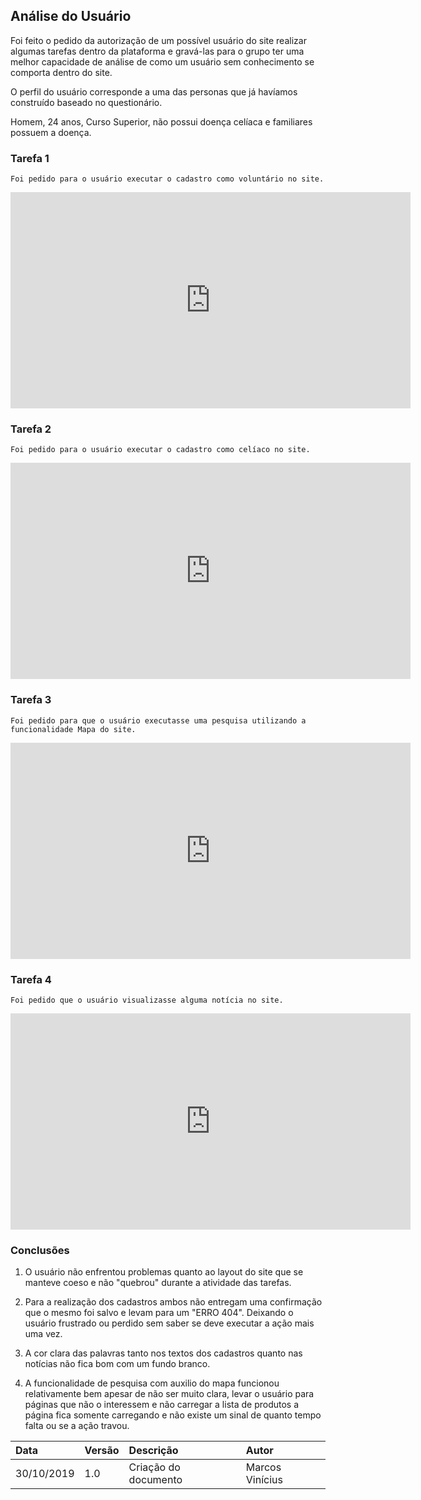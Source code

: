 ## Análise do Usuário

Foi feito o pedido da autorização de um possível usuário do site realizar algumas tarefas dentro da plataforma e gravá-las para o grupo ter uma melhor capacidade de análise de como um usuário sem conhecimento se comporta dentro do site.

O perfil do usuário corresponde a uma das personas que já havíamos construído baseado no questionário.

Homem, 24 anos, Curso Superior, não possui doença celíaca e familiares possuem a doença.

### Tarefa 1

    Foi pedido para o usuário executar o cadastro como voluntário no site.

<iframe src="https://player.vimeo.com/video/370041050" width="640" height="346" frameborder="0" allow="autoplay; fullscreen" allowfullscreen></iframe>

### Tarefa 2

    Foi pedido para o usuário executar o cadastro como celíaco no site.

<iframe src="https://player.vimeo.com/video/370041074" width="640" height="346" frameborder="0" allow="autoplay; fullscreen" allowfullscreen></iframe>

### Tarefa 3

    Foi pedido para que o usuário executasse uma pesquisa utilizando a funcionalidade Mapa do site.

<iframe src="https://player.vimeo.com/video/370041017" width="640" height="346" frameborder="0" allow="autoplay; fullscreen" allowfullscreen></iframe>

### Tarefa 4 

    Foi pedido que o usuário visualizasse alguma notícia no site.

<iframe src="https://player.vimeo.com/video/370040953" width="640" height="346" frameborder="0" allow="autoplay; fullscreen" allowfullscreen></iframe>

### Conclusões

  1.  O usuário não enfrentou problemas quanto ao layout do site que se manteve coeso e não "quebrou" durante a atividade das tarefas.

  2.  Para a realização dos cadastros ambos não entregam uma confirmação que o mesmo foi salvo e levam para um "ERRO 404". Deixando o usuário frustrado ou perdido sem saber se deve executar a ação mais uma vez.

  3.  A cor clara das palavras tanto nos textos dos cadastros quanto nas notícias não fica bom com um fundo branco.

  4.  A funcionalidade de pesquisa com auxilio do mapa funcionou relativamente bem apesar de não ser muito clara, levar o usuário para páginas que não o interessem e não carregar a lista de produtos a página fica somente carregando e não existe um sinal de quanto tempo falta ou se a ação travou.


| Data       | Versão | Descrição                                           | Autor           |
| :--------- | :----- | :-------------------------------------------------- | :-------------- |
| 30/10/2019 | 1.0    | Criação do documento                                | Marcos Vinícius   |